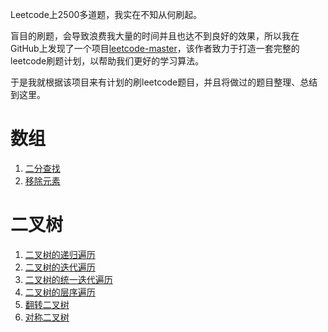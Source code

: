 Leetcode上2500多道题，我实在不知从何刷起。

盲目的刷题，会导致浪费我大量的时间并且也达不到良好的效果，所以我在GitHub上发现了一个项目[leetcode-master](https://github.com/youngyangyang04/leetcode-master)，该作者致力于打造一套完整的leetcode刷题计划，以帮助我们更好的学习算法。

于是我就根据该项目来有计划的刷leetcode题目，并且将做过的题目整理、总结到这里。



# 数组

1. [二分查找](https://github.com/nanshao13/leetcode/blob/main/problems/%E4%BA%8C%E5%88%86%E6%9F%A5%E6%89%BE.md)
2. [移除元素](https://github.com/nanshao13/leetcode/blob/main/problems/%E7%A7%BB%E9%99%A4%E5%85%83%E7%B4%A0.md)

# 二叉树

1. [二叉树的递归遍历](https://github.com/nanshao13/leetcode/blob/main/problems/%E4%BA%8C%E5%8F%89%E6%A0%91%E7%9A%84%E9%80%92%E5%BD%92%E9%81%8D%E5%8E%86.md)
2. [二叉树的迭代遍历](https://github.com/nanshao13/leetcode/blob/main/problems/%E4%BA%8C%E5%8F%89%E6%A0%91%E7%9A%84%E8%BF%AD%E4%BB%A3%E9%81%8D%E5%8E%86.md)
3. [二叉树的统一迭代遍历](https://github.com/nanshao13/leetcode/blob/main/problems/%E4%BA%8C%E5%8F%89%E6%A0%91%E7%9A%84%E7%BB%9F%E4%B8%80%E8%BF%AD%E4%BB%A3%E6%96%B9%E5%BC%8F.md)
4. [二叉树的层序遍历](https://github.com/nanshao13/leetcode/blob/main/problems/%E4%BA%8C%E5%8F%89%E6%A0%91%E7%9A%84%E5%B1%82%E5%BA%8F%E9%81%8D%E5%8E%86.md)
5. [翻转二叉树](https://github.com/nanshao13/leetcode/blob/main/problems/%E7%BF%BB%E8%BD%AC%E4%BA%8C%E5%8F%89%E6%A0%91.md)
6. [对称二叉树](https://github.com/nanshao13/leetcode/blob/main/problems/%E5%AF%B9%E7%A7%B0%E4%BA%8C%E5%8F%89%E6%A0%91.md)


